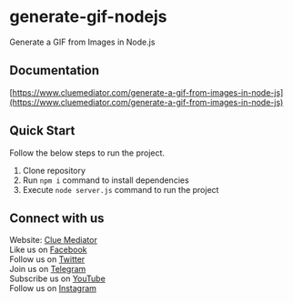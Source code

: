 # generate-gif-nodejs

Generate a GIF from Images in Node.js

## Documentation

[https://www.cluemediator.com/generate-a-gif-from-images-in-node-js](https://www.cluemediator.com/generate-a-gif-from-images-in-node-js)

## Quick Start

Follow the below steps to run the project.

1. Clone repository
2. Run `npm i` command to install dependencies
3. Execute `node server.js` command to run the project

## Connect with us

Website: [Clue Mediator](https://www.cluemediator.com)  
Like us on [Facebook](https://www.facebook.com/thecluemediator)  
Follow us on [Twitter](https://twitter.com/cluemediator)  
Join us on [Telegram](https://t.me/cluemediator)  
Subscribe us on [YouTube](https://www.youtube.com/ClueMediator)  
Follow us on [Instagram](https://www.instagram.com/clue_mediator)